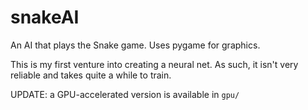 # snakeAI
An AI that plays the Snake game. Uses pygame for graphics.

This is my first venture into creating a neural net. As such, it isn't very reliable and takes quite a while to train.

UPDATE: a GPU-accelerated version is available in ```gpu/```
